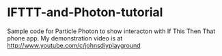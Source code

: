 # IFTTT-and-Photon-tutorial
Sample code for Particle Photon to show interacton with If This Then That phone app.  My demonstration video is at http://www.youtube.com/c/johnsdiyplayground
